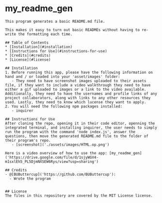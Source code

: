 # my_readme_gen

    This program generates a basic README.md file.
    
    This makes it easy to turn out basic READMEs without having to re-write the formatting each time.
    
    ## Table of Contents
    * [Installation](#installation)
    * [Instructions for Use](#instructions-for-use)
    * [Credits](#credits)
    * [License](#license)
    
    ## Installation
    1. Before running this app, please have the following information on hand and / or loaded into your 'asset/images' folder:
       - They need to have screenshot images uploaded to their assets file, if they want to include a video walkthrough they need to have either a gif uploaded to images or a link to the video available. Additionally, they need to have the usernames and profile links of any project collaborators, along with links to any other resources they used. Lastly, they need to know which lucense they want to apply.
    2. You will need the following npm packages installed:
       - inquirer
    
    ## Instructions for Use
    After cloning the repo, opening it in their code editor, openning the integrated terminal, and installing inquirer, the user needs to simply run the program with the command 'node index.js', answer the questions, then move the generated README.md file to the folder of their program's repo.
       - [screenshot]('./assets/images/HTML.op.png')

    Here is a video overview of how to use the app: [my_readme_gen]('https://drive.google.com/file/d/1sjyWGV4-m1sxlEh5_PL5DjmNXSEW6Rys/view?usp=sharing')
    
    ## Credits
    - @[BUButtercup]('https://github.com/BUButtercup'):
      - Wrote the program
    
    
    ## License
    The files in this repository are covered by the MIT License license.